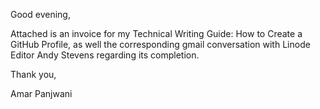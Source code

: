 Good evening,

Attached is an invoice for my Technical Writing Guide: How to Create a GitHub Profile, as well the corresponding gmail conversation with Linode Editor Andy Stevens regarding its completion.

Thank you,

Amar Panjwani